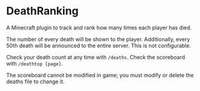 # DeathRanking

A Minecraft plugin to track and rank how many times each player has died.

The number of every death will be shown to the player. Additionally, every 50th death will be announced to the entire server. This is not configurable.

Check your death count at any time with `/deaths`. Check the scoreboard with `/deathtop [page]`.

The scoreboard cannot be modified in game; you must modify or delete the deaths file to change it.